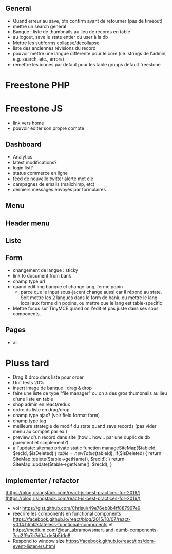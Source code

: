 ## General
- Quand erreur au save, btn confirm avant de retourner (pas de timeout)
- mettre un search general
- Banque : liste de thumbnails au lieu de records en table
- au logout, save le state entier du user à la db
- Mettre les subforms collapse/decollapse
- liste des anciennes révisions du record
- pouvoir mettre une langue différente pour le core (i.e. strings de l'admin, e.g. search, etc., errors)
- remettre les icones par defaut pour les table groups default freestone

# Freestone PHP

# Freestone JS
- link vers home
- pouvoir editer son propre compte

## Dashboard
- Analytics
- latest modifications?
- login list?
- status commerce en ligne
- feed de nouvelle twitter alerte mot cle
- campagnes de emails (mailchimp, etc)
- derniers messages envoyés par formulaires

## Menu

## Header menu
## Liste

## Form
- changement de langue : sticky
- link to document from bank
- champ type url
- quand edit img banque et change lang, ferme popin
	- parce que le input sous-jacent change aussi car il répond au state. Soit mettre les 2 langues dans le form de bank, ou mettre le lang local aux forms din popins, ou mettre que le lang est table-specific
- Mettre focus sur TinyMCE quand on l'edit et pas juste dans ses sous components.

## Pages
- all

# Pluss tard
- Drag & drop dans liste pour order
- Unit tests 20%
- insert image de banque : drag & drop
- faire une liste de type "file manager" ou on a des gros thumbnails au lieu d'une liste en table
- shop admin en react/redux
- ordre ds liste en drag/drop
- champ type ajax? (voir field format form)
- champ type tag
- meilleure strategie de modif du state quand save records (pas vider menu au complet par ex.)
- preview d'un record dans site (how... how... par une duplic de db purement et simplement?)
- à l'update: sitemap
	private static function manageSiteMap($tableId, $recId, $isDeleted) {
		$table = new Table($tableId);
		if($isDeleted) {
			return SiteMap::delete($table->getName(), $recId);
		}
		return SiteMap::update($table->getName(), $recId);
	}


## implementer / refactor
[https://blog.risingstack.com/react-js-best-practices-for-2016/](https://blog.risingstack.com/react-js-best-practices-for-2016/)
- voir https://gist.github.com/Chrisui/49e76eb8b4ff887967e9
- reecrire les components en functional components https://facebook.github.io/react/blog/2015/10/07/react-v0.14.html#stateless-functional-components et https://medium.com/@dan_abramov/smart-and-dumb-components-7ca2f9a7c7d0#.de5b5b1q8
- Respond to window size https://facebook.github.io/react/tips/dom-event-listeners.html



